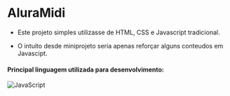 # AluraMidi

- Este projeto simples utilizasse de HTML, CSS e Javascript tradicional. 

- O intuito desde miniprojeto seria apenas reforçar alguns conteudos em Javascipt.

#### Principal linguagem utilizada para desenvolvimento:

![JavaScript](https://img.shields.io/badge/JavaScript-F7DF1E?style=for-the-badge&logo=javascript&logoColor=black)&nbsp;